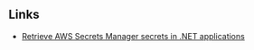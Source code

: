 ## Links
- [Retrieve AWS Secrets Manager secrets in .NET applications](https://docs.aws.amazon.com/secretsmanager/latest/userguide/retrieving-secrets_cache-net.html)
